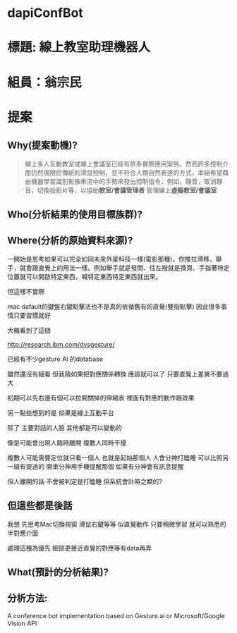 # dapiConfBot
# 標題: 線上教室助理機器人
# 組員：翁宗民
# 提案
## Why(提案動機)?
> 線上多人互動教室或線上會議室已經有許多實際應用案例，然而許多控制介面仍然侷限於傳統的滑鼠控制，並不符合人類自然表達的方式，本組希望藉由機器學習識別影像串流中的手勢來發出控制指令，例如，靜音，取消靜音，切換投影片等，以協助**教室/會議管理者** 管理線上**虛擬教室/會議室**
## Who(分析結果的使用目標族群)?
## Where(分析的原始資料來源)?
一開始是思考如果可以完全如同未來外星科技一樣(電影那種)，你推拉滑移，舉手，就會跟直覺上的用法一樣。例如舉手就是發問、往左撥就是換頁、手指著特定位置就可以開啟特定東西，喊特定東西特定東西就出來。

但這樣不實際

mac dafault的鍵盤右鍵點擊法也不是真的依循舊有的直覺(雙指點擊) 因此很多事情只要習慣就好

大概看到了這個

http://research.ibm.com/dvsgesture/

已經有不少gesture AI 的database

雖然還沒有細看 但我猜如果把對應關係轉換 應該就可以了
只要直覺上差異不要過大

初期可以先右邊有個可以拉開關掉的伸縮表 裡面有對應的動作跟效果


另一點些想到的是 如果是線上互動平台

除了 主要對話的人臉 其他都是可以變動的

像是可能會出現人臨時離開  複數人同時干擾

複數人可能需要定位就只看一個人 也就是起始那個人
人會分神打瞌睡 可以比照另一組有提過的
開車分神用手機提醒那個 
如果有分神會有訊息提醒

但人離開的話 不會被判定是打瞌睡 
但系統會計時之類的?

但這些都是後話
------------------------

我想
先思考Mac切換視窗 滑鼠右鍵等等
似直覺動作 只要稍微學習 就可以熟悉的半對應介面

處理這種為優先 細部更接近直覺的對應等有data再弄
## What(預計的分析結果)?
## 分析方法:

A conference bot implementation based on Gesture.ai or Microsoft/Google Vision API
